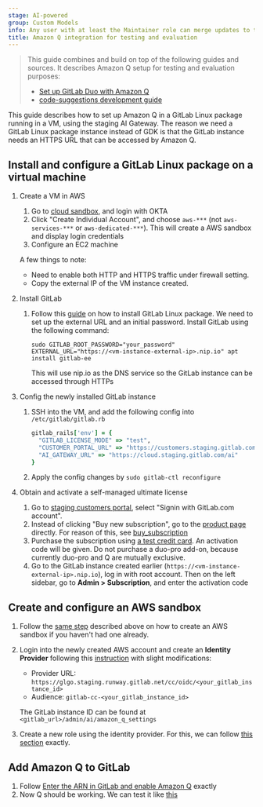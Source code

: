 ```yaml
---
stage: AI-powered
group: Custom Models
info: Any user with at least the Maintainer role can merge updates to this content. For details, see https://docs.gitlab.com/development/development_processes/#development-guidelines-review.
title: Amazon Q integration for testing and evaluation
---
```


> This guide combines and build on top of the following guides and sources. It describes Amazon Q setup for testing and evaluation purposes:
>
> - [Set up GitLab Duo with Amazon Q](../../user/duo_amazon_q/setup.md)
> - [code-suggestions development guide](../code_suggestions/_index.md)

This guide describes how to set up Amazon Q in a GitLab Linux package running in a VM, using the staging AI Gateway. The reason we need a GitLab Linux package instance instead of GDK is that the GitLab instance needs an HTTPS URL that can be accessed by Amazon Q.

## Install and configure a GitLab Linux package on a virtual machine

1. Create a VM in AWS

   1. Go to [cloud sandbox](https://gitlabsandbox.cloud/cloud), and login with OKTA
   1. Click "Create Individual Account", and choose `aws-***` (not `aws-services-***` or `aws-dedicated-***`). This will create a AWS sandbox and display login credentials
   1. Configure an EC2 machine

   A few things to note:
   - Need to enable both HTTP and HTTPS traffic under firewall setting.
   - Copy the external IP of the VM instance created.

1. Install GitLab
   1. Follow this [guide](https://about.gitlab.com/install/#ubuntu) on how to install GitLab Linux package.
      We need to set up the external URL and an initial password. Install GitLab using the following command:

      ```shell
      sudo GITLAB_ROOT_PASSWORD="your_password" EXTERNAL_URL="https://<vm-instance-external-ip>.nip.io" apt install gitlab-ee
      ```

      This will use nip.io as the DNS service so the GitLab instance can be accessed through HTTPs

1. Config the newly installed GitLab instance
   1. SSH into the VM, and add the following config into `/etc/gitlab/gitlab.rb`

      ```ruby
      gitlab_rails['env'] = {
        "GITLAB_LICENSE_MODE" => "test",
        "CUSTOMER_PORTAL_URL" => "https://customers.staging.gitlab.com",
        "AI_GATEWAY_URL" => "https://cloud.staging.gitlab.com/ai"
      }
      ```

   1. Apply the config changes by `sudo gitlab-ctl reconfigure`
1. Obtain and activate a self-managed ultimate license
   1. Go to [staging customers portal](https://customers.staging.gitlab.com/), select "Signin with GitLab.com account".
   1. Instead of clicking "Buy new subscription", go to the [product page](https://customers.staging.gitlab.com/subscriptions/new?plan_id=2c92a00c76f0c6c20176f2f9328b33c9) directly. For reason of this, see [buy_subscription](https://gitlab.com/gitlab-org/customers-gitlab-com/-/blob/8aa922840091ad5c5d96ada43d0065a1b6198841/doc/flows/buy_subscription.md)
   1. Purchase the subscription using [a test credit card](https://gitlab.com/gitlab-org/customers-gitlab-com/#testing-credit-card-information). An activation code will be given. Do not purchase a duo-pro add-on, because currently duo-pro and Q are mutually exclusive.
   1. Go to the GitLab instance created earlier (`https://<vm-instance-external-ip>.nip.io`), log in with root account. Then on the left sidebar, go to **Admin > Subscription**, and enter the activation code

## Create and configure an AWS sandbox

1. Follow the [same step](#install-and-configure-a-gitlab-linux-package-on-a-virtual-machine) described above on how to create an AWS sandbox if you haven't had one already.
1. Login into the newly created AWS account and create an **Identity Provider** following this [instruction](../../user/duo_amazon_q/setup.md#create-an-iam-identity-provider) with slight modifications:

   - Provider URL: `https://glgo.staging.runway.gitlab.net/cc/oidc/<your_gitlab_instance_id>`
   - Audience: `gitlab-cc-<your_gitlab_instance_id>`

   The GitLab instance ID can be found at `<gitlab_url>/admin/ai/amazon_q_settings`
1. Create a new role using the identity provider. For this, we can follow [this section](../../user/duo_amazon_q/setup.md#create-an-iam-role) exactly.

## Add Amazon Q to GitLab

1. Follow [Enter the ARN in GitLab and enable Amazon Q](../../user/duo_amazon_q/setup.md#enter-the-arn-in-gitlab-and-enable-amazon-q) exactly
1. Now Q should be working. We can test it like [this](https://gitlab.com/gitlab-com/ops-sub-department/aws-gitlab-ai-integration/integration-motion-planning/-/wikis/integration-docs#testing-q)
